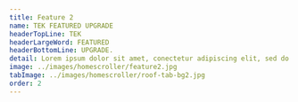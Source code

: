 ```yaml
---
title: Feature 2
name: TEK FEATURED UPGRADE
headerTopLine: TEK
headerLargeWord: FEATURED
headerBottomLine: UPGRADE.
detail: Lorem ipsum dolor sit amet, conectetur adipiscing elit, sed do eiusmod tempor icididunt ut labore et dolore manga aliqua.
image: ../images/homescroller/feature2.jpg
tabImage: ../images/homescroller/roof-tab-bg2.jpg
order: 2
---
```

